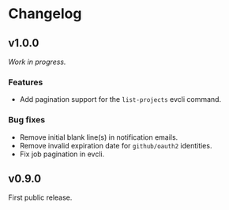 # Changelog
## v1.0.0
_Work in progress._

### Features
- Add pagination support for the `list-projects` evcli command.

### Bug fixes
- Remove initial blank line(s) in notification emails.
- Remove invalid expiration date for `github/oauth2` identities.
- Fix job pagination in evcli.

## v0.9.0
First public release.
